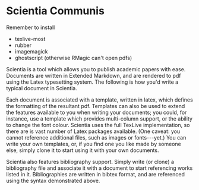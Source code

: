 Scientia Communis
=================

Remember to install
- texlive-most
- rubber
- imagemagick
- ghostscript (otherwise RMagic can't open pdfs)



Scientia is a tool which allows you to publish academic papers with ease. Documents are written in Extended Markdown, and are rendered to pdf using the Latex typesetting system. The following is how you'd write a typical document in Scientia.

Each document is associated with a template, written in latex, which defines the formatting of the resultant pdf. Templates can also be used to extend the features available to you when writing your documents; you could, for instance, use a template which provides multi-column support, or the ability to change the font colour. Scientia uses the full TexLive implementation, so there are is vast number of Latex packages available. (One caveat: you cannot reference additional files, such as images or fonts---yet.) You can write your own templates, or, if you find one you like made by someone else, simply clone it to start using it with your own documents.

Scientia also features bibliography support. Simply write (or clone) a bibliography file and associate it with a document to start referencing works listed in it. Bibliographies are written in bibtex format, and are referenced using the syntax demonstrated above.
